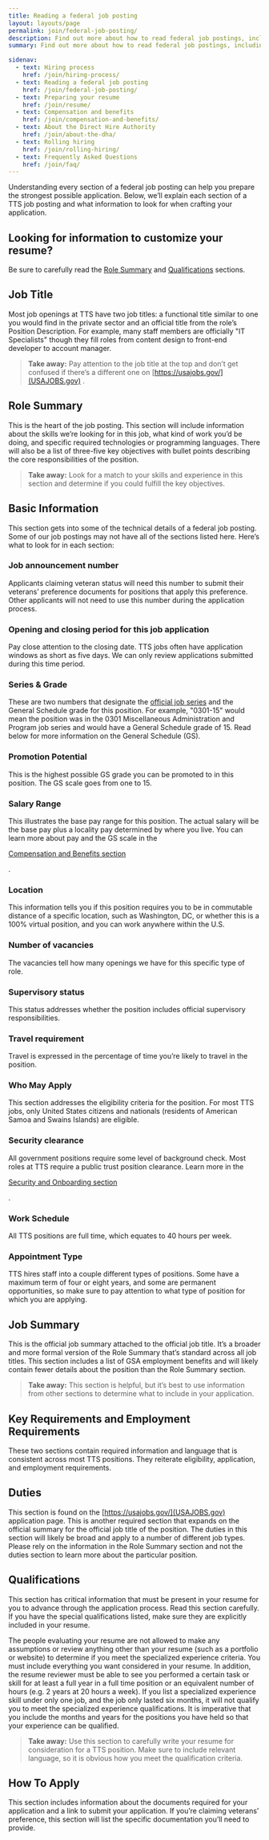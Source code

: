 ```yaml
---
title: Reading a federal job posting
layout: layouts/page
permalink: join/federal-job-posting/
description: Find out more about how to read federal job postings, including eligibility, travel, qualifications, and application tips to enhance your resume for TTS roles.
summary: Find out more about how to read federal job postings, including eligibility, travel, qualifications, and application tips to enhance your resume for TTS roles.

sidenav:
  - text: Hiring process
    href: /join/hiring-process/
  - text: Reading a federal job posting
    href: /join/federal-job-posting/
  - text: Preparing your resume
    href: /join/resume/
  - text: Compensation and benefits
    href: /join/compensation-and-benefits/
  - text: About the Direct Hire Authority
    href: /join/about-the-dha/
  - text: Rolling hiring
    href: /join/rolling-hiring/
  - text: Frequently Asked Questions
    href: /join/faq/
---
```


Understanding every section of a federal job posting can help you prepare
the strongest possible application. Below, we’ll explain each section of
a TTS job posting and what information to look for when crafting your
application.

<!-- markdownlint-disable MD033 -->
<aside class="usa-alert usa-alert-info">
  <div class="usa-alert-body">
    <h2 class="usa-alert-heading">Looking for information to customize your resume?</h2>
    <p class="usa-alert-text" markdown="1">
    Be sure to carefully read the <a href="{{ '/join/federal-job-posting/#role-summary' | url }}" class="usa-link">Role Summary</a> and <a href="{{ '/join/federal-job-posting/#qualifications' | url }}" class="usa-link">Qualifications</a> sections.
    </p>
  </div>
</aside>
<!-- markdownlint-enable MD033 -->

## Job Title

Most job openings at TTS have two job titles: a functional title similar
to one you would find in the private sector and an official title from the
role’s Position Description. For example, many staff members are officially
"IT Specialists" though they fill roles from content design to front-end
developer to account manager.

> **Take away:** Pay attention to the job title at the top and don’t get confused
> if there’s a different one on
> [https://usajobs.gov/](USAJOBS.gov)
> .

## Role Summary

This is the heart of the job posting. This section will include information
about the skills we’re looking for in this job, what kind of work you’d be
doing, and specific required technologies or programming languages. There
will also be a list of three-five key objectives with bullet points
describing the core responsibilities of the position.

> **Take away:** Look for a match to your skills and experience in this section
> and determine if you could fulfill the key objectives.

## Basic Information

This section gets into some of the technical details of a federal job posting.
Some of our job postings may not have all of the sections listed here.
Here’s what to look for in each section:

### Job announcement number

Applicants claiming veteran status will need this number to submit their
veterans’ preference documents for positions that apply this preference.
Other applicants will not need to use this number during the application
process.

### Opening and closing period for this job application

Pay close attention to the closing date. TTS jobs often have application
windows as short as five days. We can only review applications submitted
during this time period.

### Series & Grade

These are two numbers that designate the
[official job series](https://www.opm.gov/policy-data-oversight/classification-qualifications/classifying-general-schedule-positions/)
and the General Schedule grade for this position. For example, "0301-15"
would mean the position was in the 0301 Miscellaneous Administration and
Program job series and would have a General Schedule grade of 15. Read
below for more information on the General Schedule (GS).

### Promotion Potential

This is the highest possible GS grade you can be promoted to in this
position. The GS scale goes from one to 15.

### Salary Range

This illustrates the base pay range for this position. The actual salary
will be the base pay plus a locality pay determined by where you live.
You can learn more about pay and the GS scale in the
<!-- markdownlint-disable MD033 -->
<a href="{{ '/join/compensation-and-benefits' | url }}" class="usa-link">Compensation and Benefits section</a>
<!-- markdownlint-enable MD033 -->
.

### Location

This information tells you if this position requires you to be in
commutable distance of a specific location, such as Washington, DC,
or whether this is a 100% virtual position, and you can work anywhere
within the U.S.

### Number of vacancies

The vacancies tell how many openings we have for this specific type of role.

### Supervisory status

This status addresses whether the position includes official supervisory
responsibilities.

### Travel requirement

Travel is expressed in the percentage of time you’re likely to travel
in the position.

### Who May Apply

This section addresses the eligibility criteria for the position.
For most TTS jobs, only United States citizens and nationals
(residents of American Samoa and Swains Islands) are eligible.

### Security clearance

All government positions require some level of background check.
Most roles at TTS require a public trust position clearance. Learn
more in the
<!-- markdownlint-disable MD033 -->
<a href="{{ '/join/hiring-process/#security-and-onboarding' | url }}" class="usa-link">Security and Onboarding section</a>
<!-- markdownlint-enable MD033 -->
.

### Work Schedule

All TTS positions are full time, which equates to 40 hours per week.

### Appointment Type

TTS hires staff into a couple different types of positions. Some
have a maximum term of four or eight years, and some are permanent
opportunities, so make sure to pay attention to what type of position
for which you are applying.

## Job Summary

This is the official job summary attached to the official job title.
It’s a broader and more formal version of the Role Summary that’s
standard across all job titles. This section includes a list of GSA
employment benefits and will likely contain fewer details about the
position than the Role Summary section.

> **Take away:** This section is helpful, but it’s best to use information 
> from other sections to determine what to include in your application.

## Key Requirements and Employment Requirements

These two sections contain required information and language that is
consistent across most TTS positions. They reiterate eligibility,
application, and employment requirements.

## Duties

This section is found on the
[https://usajobs.gov/](USAJOBS.gov)
application page. This is another required section that expands on
the official summary for the official job title of the position.
The duties in this section will likely be broad and apply to a number
of different job types. Please rely on the information in the Role
Summary section and not the duties section to learn more about the
particular position.

## Qualifications

This section has critical information that must be present in your
resume for you to advance through the application process. Read this
section carefully. If you have the special qualifications listed,
make sure they are explicitly included in your resume.

The people evaluating your resume are not allowed to make any
assumptions or review anything other than your resume (such as a
portfolio or website) to determine if you meet the specialized
experience criteria. You must include everything you want considered
in your resume. In addition, the resume reviewer must be able to
see you performed a certain task or skill for at least a full year
in a full time position or an equivalent number of hours (e.g. 2
years at 20 hours a week). If you list a specialized experience
skill under only one job, and the job only lasted six months, it
will not qualify you to meet the specialized experience
qualifications. It is imperative that you include the months and
years for the positions you have held so that your experience can
be qualified.

> **Take away:** Use this section to carefully write your resume for
> consideration for a TTS position. Make sure to include relevant
> language, so it is obvious how you meet the qualification criteria.

## How To Apply

This section includes information about the documents required for
your application and a link to submit your application. If you’re
claiming veterans’ preference, this section will list the specific
documentation you’ll need to provide.
